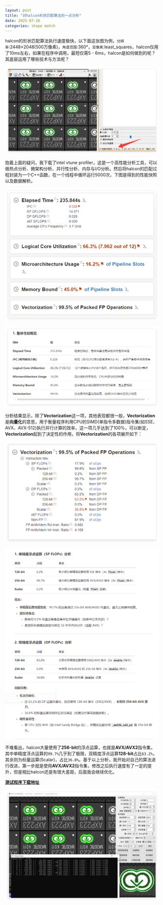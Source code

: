 ```yaml
---
layout: post
title: "对halcon形状匹配算法的一点分析"
date: 2025-07-26
categories: shape match
---
```



halcon的形状匹配算法执行速度极快，以下面这张图为例，`分辨率`:2448×2048(500万像素)，`角度范围`:360°，`亚像素`:least_squares，halcon仅用了10ms左右，如果在程序中调用，最短仅需5 - 6ms，halcon是如何做到的呢？其底层运用了哪些技术与方法呢？

![](../images/vtune_0.png)


抱着上面的疑问，我下载了intel vtune profiler，这是一个高性能分析工具，可以做热点分析、微架构分析、并行性分析、内存与I/O分析。然后将halcon的匹配过程封装为一个C++函数，在一个线程中循环运行5000次，下图是得到的性能快照以及数据解析。

![](../images/vtune_1.png)

![](../images/vtune_2.png)

分析结果显示，除了**Vectorization**这一项，其他表现都很一般，**Vectorization**是**向量化**的意思，用于衡量程序利用CPU的SIMD(单指令多数据)指令集(如SSE、AVX、AVX-512)执行并行计算的效率，这一项几乎达到了100%，可以断定，**Vectorization**起到了决定性的作用，将**Vectorization**的各项展开如下：

![](../images/vtune_3.png)

![](../images/vtune_4.png)

不难看出，halcon大量使用了**256-bit**的浮点运算，也就是**AVX/AVX2**指令集，其中单精度浮点运算的`99.7%`几乎到了极限，双精度浮点运算**128-bit**占比`63.2%`，其余则为标量运算(Scalar)，占比`36.8%`。基于以上分析，我开始对自己的算法进行改进，第一步就是使用**AVX/AVX2**指令集，修改之后执行速度有了一定的提升，但是相比halcon还是有很大差距，后面我会继续优化。

[**测试程序下载地址**](https://pan.baidu.com/s/1FP6wA8KOwCYJhKI1cc93xg?pwd=aabb)

![](../images/vtune_5.png)

